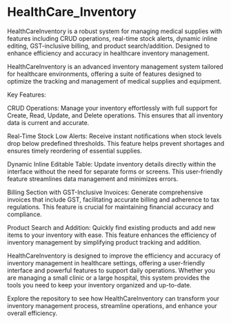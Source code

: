 # HealthCare_Inventory
HealthCareInventory is a robust system for managing medical supplies with features including CRUD operations, real-time stock alerts, dynamic inline editing, GST-inclusive billing, and product search/addition. Designed to enhance efficiency and accuracy in healthcare inventory management.

HealthCareInventory is an advanced inventory management system tailored for healthcare environments, offering a suite of features designed to optimize the tracking and management of medical supplies and equipment.

Key Features:

CRUD Operations: Manage your inventory effortlessly with full support for Create, Read, Update, and Delete operations. This ensures that all inventory data is current and accurate.

Real-Time Stock Low Alerts: Receive instant notifications when stock levels drop below predefined thresholds. This feature helps prevent shortages and ensures timely reordering of essential supplies.

Dynamic Inline Editable Table: Update inventory details directly within the interface without the need for separate forms or screens. This user-friendly feature streamlines data management and minimizes errors.

Billing Section with GST-Inclusive Invoices: Generate comprehensive invoices that include GST, facilitating accurate billing and adherence to tax regulations. This feature is crucial for maintaining financial accuracy and compliance.

Product Search and Addition: Quickly find existing products and add new items to your inventory with ease. This feature enhances the efficiency of inventory management by simplifying product tracking and addition.

HealthCareInventory is designed to improve the efficiency and accuracy of inventory management in healthcare settings, offering a user-friendly interface and powerful features to support daily operations. Whether you are managing a small clinic or a large hospital, this system provides the tools you need to keep your inventory organized and up-to-date.

Explore the repository to see how HealthCareInventory can transform your inventory management process, streamline operations, and enhance your overall efficiency.
